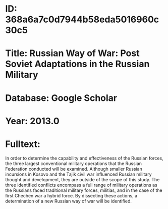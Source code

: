 # ID: 368a6a7c0d7944b58eda5016960c30c5
# Title: Russian Way of War: Post Soviet Adaptations in the Russian Military
# Database: Google Scholar
# Year: 2013.0
# Fulltext:
In order to determine the capability and effectiveness of the Russian forces, the three largest conventional military operations that the Russian Federation conducted will be examined.
Although smaller Russian incursions in Kosovo and the Tajik civil war influenced Russian military thought and development, they are outside of the scope of this study.
The three identified conflicts encompass a full range of military operations as the Russians faced traditional military forces, militias, and in the case of the first Chechen war a hybrid force.
By dissecting these actions, a determination of a new Russian way of war will be identified.